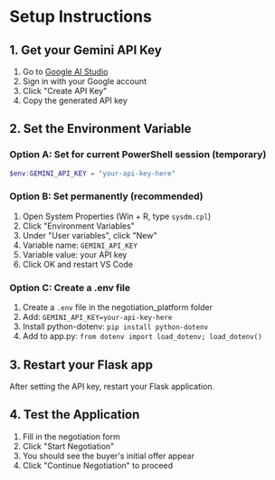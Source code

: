 # Setup Instructions

## 1. Get your Gemini API Key

1. Go to [Google AI Studio](https://makersuite.google.com/app/apikey)
2. Sign in with your Google account
3. Click "Create API Key"
4. Copy the generated API key

## 2. Set the Environment Variable

### Option A: Set for current PowerShell session (temporary)
```powershell
$env:GEMINI_API_KEY = "your-api-key-here"
```

### Option B: Set permanently (recommended)
1. Open System Properties (Win + R, type `sysdm.cpl`)
2. Click "Environment Variables"
3. Under "User variables", click "New"
4. Variable name: `GEMINI_API_KEY`
5. Variable value: your API key
6. Click OK and restart VS Code

### Option C: Create a .env file
1. Create a `.env` file in the negotiation_platform folder
2. Add: `GEMINI_API_KEY=your-api-key-here`
3. Install python-dotenv: `pip install python-dotenv`
4. Add to app.py: `from dotenv import load_dotenv; load_dotenv()`

## 3. Restart your Flask app
After setting the API key, restart your Flask application.

## 4. Test the Application
1. Fill in the negotiation form
2. Click "Start Negotiation"
3. You should see the buyer's initial offer appear
4. Click "Continue Negotiation" to proceed
